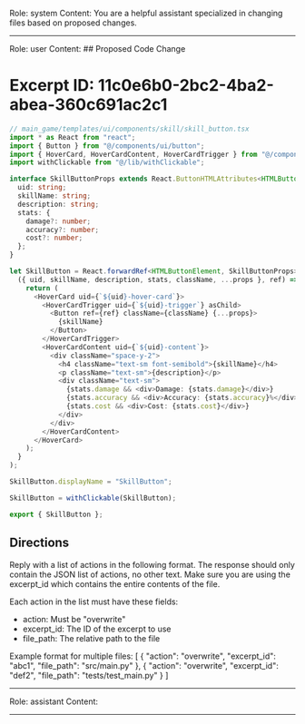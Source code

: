 Role: system
Content: You are a helpful assistant specialized in changing files based on proposed changes.
__________________
Role: user
Content: ## Proposed Code Change
# Excerpt ID: 11c0e6b0-2bc2-4ba2-abea-360c691ac2c1
```typescript
// main_game/templates/ui/components/skill/skill_button.tsx
import * as React from "react";
import { Button } from "@/components/ui/button";
import { HoverCard, HoverCardContent, HoverCardTrigger } from "@/components/ui/hover-card";
import withClickable from "@/lib/withClickable";

interface SkillButtonProps extends React.ButtonHTMLAttributes<HTMLButtonElement> {
  uid: string;
  skillName: string;
  description: string;
  stats: {
    damage?: number;
    accuracy?: number;
    cost?: number;
  };
}

let SkillButton = React.forwardRef<HTMLButtonElement, SkillButtonProps>(
  ({ uid, skillName, description, stats, className, ...props }, ref) => {
    return (
      <HoverCard uid={`${uid}-hover-card`}>
        <HoverCardTrigger uid={`${uid}-trigger`} asChild>
          <Button ref={ref} className={className} {...props}>
            {skillName}
          </Button>
        </HoverCardTrigger>
        <HoverCardContent uid={`${uid}-content`}>
          <div className="space-y-2">
            <h4 className="text-sm font-semibold">{skillName}</h4>
            <p className="text-sm">{description}</p>
            <div className="text-sm">
              {stats.damage && <div>Damage: {stats.damage}</div>}
              {stats.accuracy && <div>Accuracy: {stats.accuracy}%</div>}
              {stats.cost && <div>Cost: {stats.cost}</div>}
            </div>
          </div>
        </HoverCardContent>
      </HoverCard>
    );
  }
);

SkillButton.displayName = "SkillButton";

SkillButton = withClickable(SkillButton);

export { SkillButton };
```

## Directions
Reply with a list of actions in the following format. The response should only contain the JSON list of actions, no other text.
Make sure you are using the excerpt_id which contains the entire contents of the file.

Each action in the list must have these fields:
- action: Must be "overwrite"
- excerpt_id: The ID of the excerpt to use
- file_path: The relative path to the file

Example format for multiple files:
[
    {
        "action": "overwrite",
        "excerpt_id": "abc1",
        "file_path": "src/main.py"
    },
    {
        "action": "overwrite",
        "excerpt_id": "def2",
        "file_path": "tests/test_main.py"
    }
]
__________________
Role: assistant
Content: 
__________________
